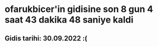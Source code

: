 # ofarukbicer'in gidisine son 8 gun 4 saat 43 dakika 48 saniye kaldi

## Gidis tarihi: 30.09.2022 :(
